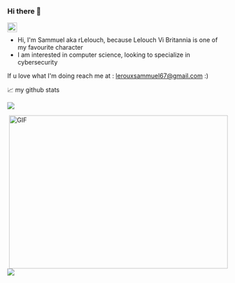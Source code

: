 ### Hi there 👋

<a href="[https://www.linkedin.com/in/leroux-sammuel](https://www.linkedin.com/in/sammuel-leroux-968843244)/">
  <img align="left" alt="Samm's LinkedIN" width="22px" src="https://raw.githubusercontent.com/peterthehan/peterthehan/master/assets/linkedin.svg" />
</a>

<br />

* Hi, I'm Sammuel aka rLelouch, because Lelouch Vi Britannia is one of my favourite character
* I am interested in computer science, looking to specialize in cybersecurity

If u love what I'm doing reach me at : [lerouxsammuel67@gmail.com](mailto:lerouxsammuel67@gmail.com) :)

📈 my github stats

![](https://github-readme-stats.vercel.app/api?username=rLelouch&show_icons=true&theme=radical&count_private=true)

<img align="right" alt="GIF" src="https://github.com/abhisheknaiidu/abhisheknaiidu/blob/master/code.gif?raw=true" width="500" height="350" />

![](https://github-readme-stats.vercel.app/api/top-langs/?username=rLelouch&theme=radical&hide_langs_below=8)


